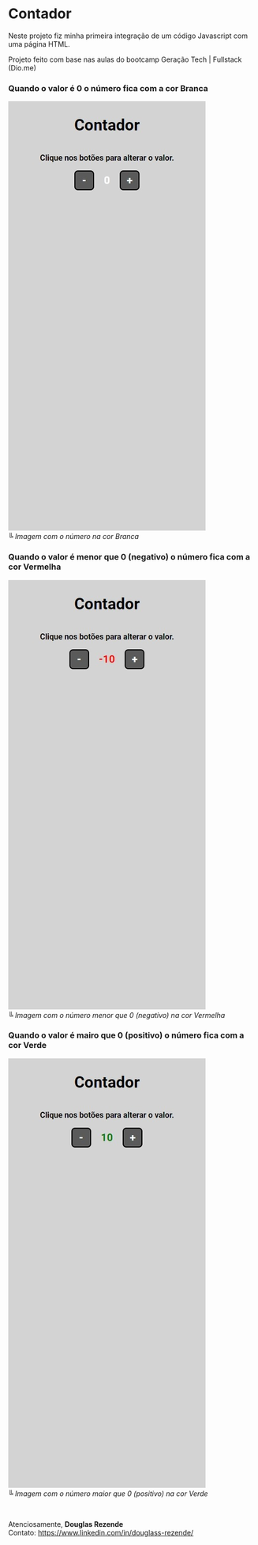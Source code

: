 # Contador

Neste projeto fiz minha primeira integração de um código Javascript com uma página HTML. <br>

Projeto feito com base nas aulas do bootcamp Geração Tech | Fullstack (Dio.me)

### Quando o valor é 0 o número fica com a cor Branca
![contador 0](https://github.com/DougRezende/contador/blob/main/assets/img/contador0.jpeg)
<br>
<em>╚ Imagem com o número na cor Branca</em>

### Quando o valor é menor que 0 (negativo) o número fica com a cor Vermelha
![contador<0](https://github.com/DougRezende/contador/blob/main/assets/img/contador-10.jpeg)
<br>
<em>╚ Imagem com o número menor que 0 (negativo) na cor Vermelha</em>

### Quando o valor é mairo que 0 (positivo) o número fica com a cor Verde
![contador>0](https://github.com/DougRezende/contador/blob/main/assets/img/contador10.jpeg)
<br>
<em>╚ Imagem com o número maior que 0 (positivo) na cor Verde</em>

<br>

Atenciosamente, <strong>Douglas Rezende</strong><br>
Contato: https://www.linkedin.com/in/douglass-rezende/
